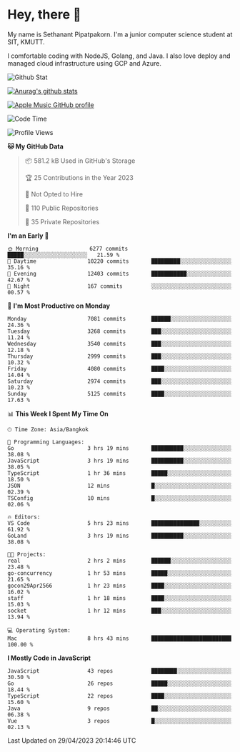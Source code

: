 # Hey, there 🙌
My name is Sethanant Pipatpakorn. I'm a junior computer science student at SIT, KMUTT.

I comfortable coding with NodeJS, Golang, and Java. I also love deploy and managed cloud infrastructure using GCP and Azure.

![Github Stat](https://github-profile-summary-cards.vercel.app/api/cards/profile-details?username=thetkpark&theme=dracula)

[![Anurag's github stats](https://github-readme-stats.vercel.app/api?username=thetkpark&count_private=true&show_icons=true&theme=tokyonight)](https://github.com/anuraghazra/github-readme-stats)

[![Apple Music GitHub profile](https://apple-music-github-profile.rayriffy.com/theme/light.svg?uid=000347.6120fcbefcb74cd59d65c108cc315787.1333)](https://github.com/rayriffy/apple-music-github-profile)

<!--START_SECTION:waka-->
![Code Time](http://img.shields.io/badge/Code%20Time-999%20hrs%2017%20mins-blue)

![Profile Views](http://img.shields.io/badge/Profile%20Views-0-blue)

**🐱 My GitHub Data** 

> 📦 581.2 kB Used in GitHub's Storage 
 > 
> 🏆 25 Contributions in the Year 2023
 > 
> 🚫 Not Opted to Hire
 > 
> 📜 110 Public Repositories 
 > 
> 🔑 35 Private Repositories 
 > 
**I'm an Early 🐤** 

```text
🌞 Morning                6277 commits        █████░░░░░░░░░░░░░░░░░░░░   21.59 % 
🌆 Daytime                10220 commits       █████████░░░░░░░░░░░░░░░░   35.16 % 
🌃 Evening                12403 commits       ███████████░░░░░░░░░░░░░░   42.67 % 
🌙 Night                  167 commits         ░░░░░░░░░░░░░░░░░░░░░░░░░   00.57 % 
```
📅 **I'm Most Productive on Monday** 

```text
Monday                   7081 commits        ██████░░░░░░░░░░░░░░░░░░░   24.36 % 
Tuesday                  3268 commits        ███░░░░░░░░░░░░░░░░░░░░░░   11.24 % 
Wednesday                3540 commits        ███░░░░░░░░░░░░░░░░░░░░░░   12.18 % 
Thursday                 2999 commits        ███░░░░░░░░░░░░░░░░░░░░░░   10.32 % 
Friday                   4080 commits        ████░░░░░░░░░░░░░░░░░░░░░   14.04 % 
Saturday                 2974 commits        ███░░░░░░░░░░░░░░░░░░░░░░   10.23 % 
Sunday                   5125 commits        ████░░░░░░░░░░░░░░░░░░░░░   17.63 % 
```


📊 **This Week I Spent My Time On** 

```text
🕑︎ Time Zone: Asia/Bangkok

💬 Programming Languages: 
Go                       3 hrs 19 mins       ██████████░░░░░░░░░░░░░░░   38.08 % 
JavaScript               3 hrs 19 mins       ██████████░░░░░░░░░░░░░░░   38.05 % 
TypeScript               1 hr 36 mins        █████░░░░░░░░░░░░░░░░░░░░   18.50 % 
JSON                     12 mins             █░░░░░░░░░░░░░░░░░░░░░░░░   02.39 % 
TSConfig                 10 mins             █░░░░░░░░░░░░░░░░░░░░░░░░   02.06 % 

🔥 Editors: 
VS Code                  5 hrs 23 mins       ███████████████░░░░░░░░░░   61.92 % 
GoLand                   3 hrs 19 mins       ██████████░░░░░░░░░░░░░░░   38.08 % 

🐱‍💻 Projects: 
real                     2 hrs 2 mins        ██████░░░░░░░░░░░░░░░░░░░   23.48 % 
go-concurrency           1 hr 53 mins        █████░░░░░░░░░░░░░░░░░░░░   21.65 % 
gocon29Apr2566           1 hr 23 mins        ████░░░░░░░░░░░░░░░░░░░░░   16.02 % 
staff                    1 hr 18 mins        ████░░░░░░░░░░░░░░░░░░░░░   15.03 % 
socket                   1 hr 12 mins        ███░░░░░░░░░░░░░░░░░░░░░░   13.94 % 

💻 Operating System: 
Mac                      8 hrs 43 mins       █████████████████████████   100.00 % 
```

**I Mostly Code in JavaScript** 

```text
JavaScript               43 repos            ████████░░░░░░░░░░░░░░░░░   30.50 % 
Go                       26 repos            █████░░░░░░░░░░░░░░░░░░░░   18.44 % 
TypeScript               22 repos            ████░░░░░░░░░░░░░░░░░░░░░   15.60 % 
Java                     9 repos             ██░░░░░░░░░░░░░░░░░░░░░░░   06.38 % 
Vue                      3 repos             █░░░░░░░░░░░░░░░░░░░░░░░░   02.13 % 
```




 Last Updated on 29/04/2023 20:14:46 UTC
<!--END_SECTION:waka-->
